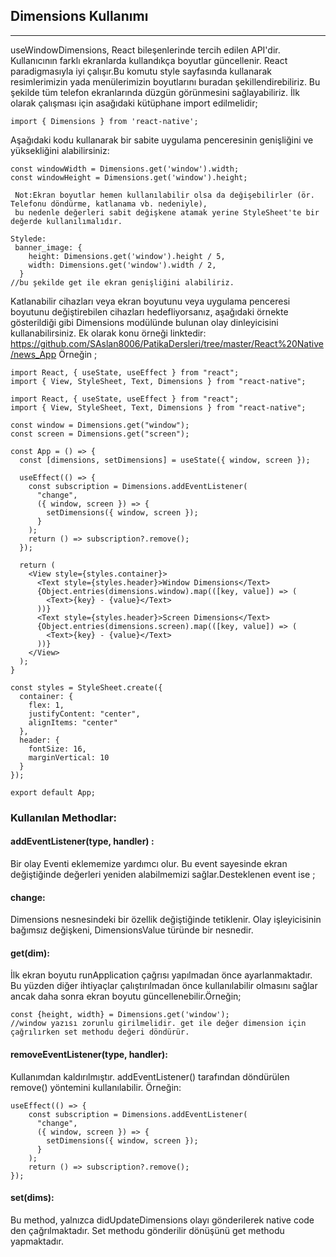 ## Dimensions Kullanımı
***
useWindowDimensions, React bileşenlerinde tercih edilen API'dir. Kullanıcının farklı ekranlarda kullandıkça boyutlar güncellenir. React paradigmasıyla iyi çalışır.Bu komutu style sayfasında kullanarak resimlerimizin yada menülerimizin boyutlarını buradan şekillendirebiliriz. Bu şekilde tüm telefon ekranlarında düzgün görünmesini sağlayabiliriz.
İlk olarak çalışması için asağıdaki kütüphane import edilmelidir;
```JS
import { Dimensions } from 'react-native'; 
```
Aşağıdaki kodu kullanarak bir sabite uygulama penceresinin genişliğini ve yüksekliğini alabilirsiniz:
```JS
const windowWidth = Dimensions.get('window').width;
const windowHeight = Dimensions.get('window').height;
```
```
 Not:Ekran boyutlar hemen kullanılabilir olsa da değişebilirler (ör. Telefonu döndürme, katlanama vb. nedeniyle), 
 bu nedenle değerleri sabit değişkene atamak yerine StyleSheet'te bir değerde kullanılımalıdır.
```
```JS
Stylede:
 banner_image: {
    height: Dimensions.get('window').height / 5,
    width: Dimensions.get('window').width / 2,
  } 
//bu şekilde get ile ekran genişliğini alabiliriz.
```
Katlanabilir cihazları veya ekran boyutunu veya uygulama penceresi boyutunu değiştirebilen cihazları hedefliyorsanız, aşağıdaki örnekte gösterildiği gibi Dimensions modülünde bulunan olay dinleyicisini kullanabilirsiniz. Ek olarak konu örneği linktedir: https://github.com/SAslan8006/PatikaDersleri/tree/master/React%20Native/news_App
Örneğin ; 
```JS
import React, { useState, useEffect } from "react";
import { View, StyleSheet, Text, Dimensions } from "react-native";

import React, { useState, useEffect } from "react";
import { View, StyleSheet, Text, Dimensions } from "react-native";

const window = Dimensions.get("window");
const screen = Dimensions.get("screen");

const App = () => {
  const [dimensions, setDimensions] = useState({ window, screen });

  useEffect(() => {
    const subscription = Dimensions.addEventListener(
      "change",
      ({ window, screen }) => {
        setDimensions({ window, screen });
      }
    );
    return () => subscription?.remove();
  });

  return (
    <View style={styles.container}>
      <Text style={styles.header}>Window Dimensions</Text>
      {Object.entries(dimensions.window).map(([key, value]) => (
        <Text>{key} - {value}</Text>
      ))}
      <Text style={styles.header}>Screen Dimensions</Text>
      {Object.entries(dimensions.screen).map(([key, value]) => (
        <Text>{key} - {value}</Text>
      ))}
    </View>
  );
}

const styles = StyleSheet.create({
  container: {
    flex: 1,
    justifyContent: "center",
    alignItems: "center"
  },
  header: {
    fontSize: 16,
    marginVertical: 10
  }
});

export default App;
```
### Kullanılan Methodlar: 
#### addEventListener(type, handler) :
Bir olay Eventi eklememize yardımcı olur. Bu event sayesinde ekran değiştiğinde değerleri yeniden alabilmemizi sağlar.Desteklenen event ise ;
#### change:
Dimensions nesnesindeki bir özellik değiştiğinde tetiklenir. Olay işleyicisinin bağımsız değişkeni, DimensionsValue türünde bir nesnedir.
#### get(dim): 
İlk ekran boyutu runApplication çağrısı yapılmadan önce ayarlanmaktadır. Bu yüzden diğer ihtiyaçlar çalıştırılmadan önce kullanılabilir olmasını sağlar ancak daha sonra ekran boyutu güncellenebilir.Örneğin;
```JS
const {height, width} = Dimensions.get('window');
//window yazısı zorunlu girilmelidir. get ile değer dimension için çağrılırken set methodu değeri döndürür.
```
#### removeEventListener(type, handler):
Kullanımdan kaldırılmıştır. addEventListener() tarafından döndürülen remove() yöntemini kullanılabilir. Örneğin: 

```JS
useEffect(() => {
    const subscription = Dimensions.addEventListener(
      "change",
      ({ window, screen }) => {
        setDimensions({ window, screen });
      }
    );
    return () => subscription?.remove();
});
```
#### set(dims):
Bu method, yalnızca didUpdateDimensions olayı gönderilerek native code den çağrılmaktadır. Set methodu gönderilir dönüşünü get methodu yapmaktadır.


